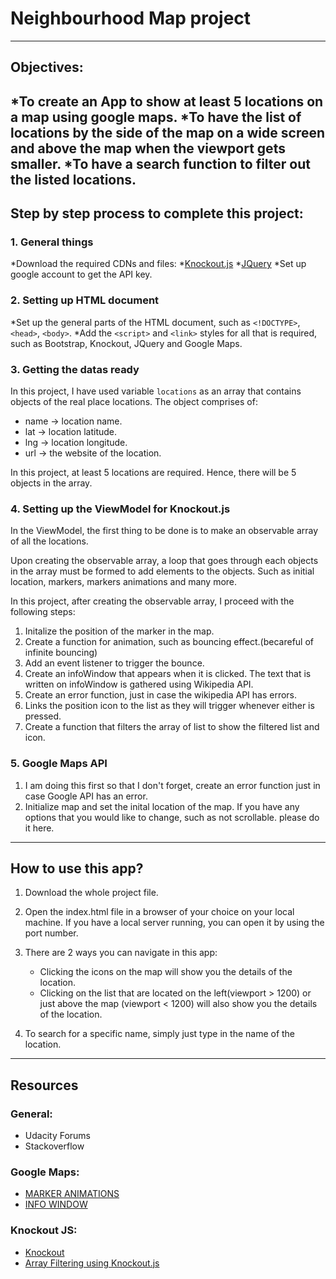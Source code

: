 # Neighbourhood Map project
-------------
## Objectives:
*To create an App to show at least 5 locations on a map using google maps.
*To have the list of locations by the side of the map on a wide screen and above the map when the viewport gets smaller.
*To have a search function to filter out the listed locations.
-------------
## Step by step process to complete this project:
### 1. General things
*Download the required CDNs and files:
 *[Knockout.js](http://knockoutjs.com/downloads/index.html)
 *[JQuery](http://jquery.com/download/)
*Set up google account to get the API key.

### 2. Setting up HTML document
*Set up the general parts of the HTML document, such as `<!DOCTYPE>`, `<head>`, `<body>`.
*Add the `<script>` and `<link>` styles for all that is required, such as Bootstrap, Knockout, JQuery and Google Maps.

### 3. Getting the datas ready
In this project, I have used variable `locations` as an array that contains objects of the real place locations. The object comprises of:
* name -> location name.
* lat -> location latitude.
* lng -> location longitude.
* url -> the website of the location.

In this project, at least 5 locations are required. Hence, there will be 5 objects in the array.

### 4. Setting up the ViewModel for Knockout.js
In the ViewModel, the first thing to be done is to make an observable array of all the locations.

Upon creating the observable array, a loop that goes through each objects in the array must be formed to add elements to the objects. Such as initial location, markers, markers animations and many more.

In this project, after creating the observable array, I proceed with the following steps:
1. Initalize the position of the marker in the map.
2. Create a function for animation, such as bouncing effect.(becareful of infinite bouncing)
3. Add an event listener to trigger the bounce.
4. Create an infoWindow that appears when it is clicked. The text that is written on infoWindow is gathered using Wikipedia API.
5. Create an error function, just in case the wikipedia API has errors.
6. Links the position icon to the list as they will trigger whenever either is pressed.
7. Create a function that filters the array of list to show the filtered list and icon.

### 5. Google Maps API
1. I am doing this first so that I don't forget, create an error function just in case Google API has an error.
2. Initialize map and set the inital location of the map. If you have any options that you would like to change, such as not scrollable. please do it here.
--------------
## How to use this app?

1. Download the whole project file.

2. Open the index.html file in a browser of your choice on your local machine. If you have a local server running, you can open it by using the port number.

3. There are 2 ways you can navigate in this app:
    * Clicking the icons on the map will show you the details of the location.
    * Clicking on the list that are located on the left(viewport > 1200) or just above the map (viewport < 1200) will also show you the details of the location.

4. To search for a specific name, simply just type in the name of the location.
----------
## Resources
### General:
* Udacity Forums
* Stackoverflow
### Google Maps:
* [MARKER ANIMATIONS](https://developers.google.com/maps/documentation/javascript/examples/marker-animations)
* [INFO WINDOW](https://developers.google.com/maps/documentation/javascript/examples/infowindow-simple)
### Knockout JS:
* [Knockout](http://knockoutjs.com/)
* [Array Filtering using Knockout.js](http://www.knockmeout.net/2011/04/utility-functions-in-knockoutjs.html)
